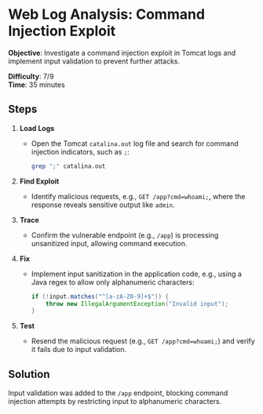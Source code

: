 
# Web Log Analysis: Command Injection Exploit

**Objective**: Investigate a command injection exploit in Tomcat logs and implement input validation to prevent further attacks.

**Difficulty**: 7/9  
**Time**: 35 minutes

## Steps

1. **Load Logs**  
   - Open the Tomcat `catalina.out` log file and search for command injection indicators, such as `;`:  
     ```bash
     grep ";" catalina.out
     ```

2. **Find Exploit**  
   - Identify malicious requests, e.g., `GET /app?cmd=whoami;`, where the response reveals sensitive output like `admin`.

3. **Trace**  
   - Confirm the vulnerable endpoint (e.g., `/app`) is processing unsanitized input, allowing command execution.

4. **Fix**  
   - Implement input sanitization in the application code, e.g., using a Java regex to allow only alphanumeric characters:  
     ```java
     if (!input.matches("^[a-zA-Z0-9]+$")) {
         throw new IllegalArgumentException("Invalid input");
     }
     ```

5. **Test**  
   - Resend the malicious request (e.g., `GET /app?cmd=whoami;`) and verify it fails due to input validation.

## Solution

Input validation was added to the `/app` endpoint, blocking command injection attempts by restricting input to alphanumeric characters.
